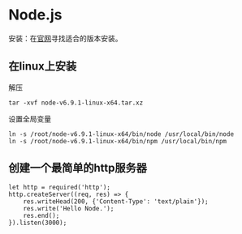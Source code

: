# Node.js 
安装：在[官网](https://nodejs.org/en/)寻找适合的版本安装。
## 在linux上安装 
解压

	tar -xvf node-v6.9.1-linux-x64.tar.xz

设置全局变量

	ln -s /root/node-v6.9.1-linux-x64/bin/node /usr/local/bin/node
	ln -s /root/node-v6.9.1-linux-x64/bin/npm /usr/local/bin/npm

## 创建一个最简单的http服务器

	let http = required('http');
	http.createServer((req, res) => {
		res.writeHead(200, {'Content-Type': 'text/plain'});
		res.write('Hello Node.');
		res.end();
	}).listen(3000);




